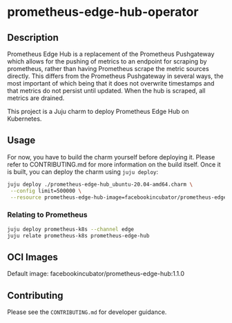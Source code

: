 # prometheus-edge-hub-operator

## Description

Prometheus Edge Hub is a replacement of the Prometheus Pushgateway which allows for the pushing of 
metrics to an endpoint for scraping by prometheus, rather than having Prometheus scrape the metric 
sources directly. This differs from the Prometheus Pushgateway in several ways, the most important 
of which being that it does not overwrite timestamps and that metrics do not persist until updated. 
When the hub is scraped, all metrics are drained.

This project is a Juju charm to deploy Prometheus Edge Hub on Kubernetes.


## Usage

For now, you have to build the charm yourself before deploying it. Please refer to CONTRIBUTING.md
for more information on the build itself. Once it is built, you can deploy the charm using 
`juju deploy`: 

```bash
juju deploy ./prometheus-edge-hub_ubuntu-20.04-amd64.charm \
 --config limit=500000 \
 --resource prometheus-edge-hub-image=facebookincubator/prometheus-edge-hub:1.1.0
```

### Relating to Prometheus

```bash
juju deploy prometheus-k8s --channel edge
juju relate prometheus-k8s prometheus-edge-hub
```

## OCI Images

Default image: facebookincubator/prometheus-edge-hub:1.1.0

## Contributing

Please see the `CONTRIBUTING.md` for developer guidance.
